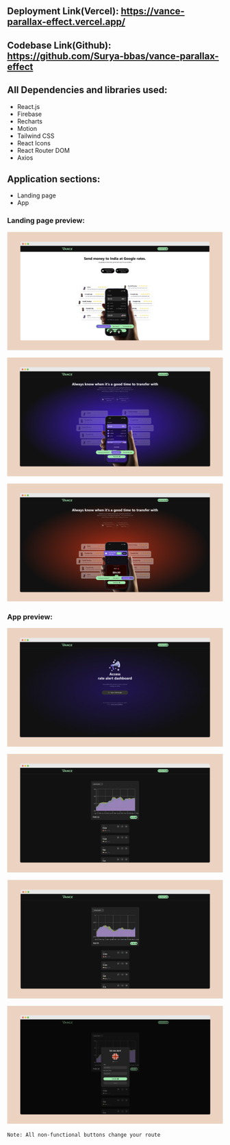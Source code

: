 ## Deployment Link(Vercel):  https://vance-parallax-effect.vercel.app/

## Codebase Link(Github): https://github.com/Surya-bbas/vance-parallax-effect

## All Dependencies and libraries used: 

- React.js
- Firebase
- Recharts
- Motion
- Tailwind CSS
- React Icons
- React Router DOM
- Axios

## Application sections:

- Landing page
- App

### Landing page preview:

![alt text](image-1.png)

![alt text](image-2.png)

![alt text](image-4.png)

### App preview:

![alt text](image-8.png)

![alt text](image-5.png)

![alt text](image-6.png)

![alt text](image-7.png)

    Note: All non-functional buttons change your route 